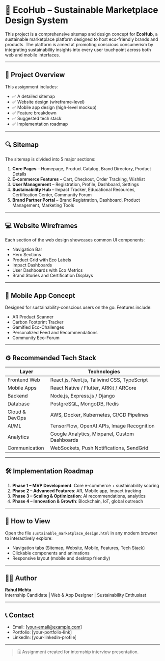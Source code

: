 # 🌱 EcoHub – Sustainable Marketplace Design System

This project is a comprehensive sitemap and design concept for **EcoHub**, a sustainable marketplace platform designed to host eco-friendly brands and products. The platform is aimed at promoting conscious consumerism by integrating sustainability insights into every user touchpoint across both web and mobile interfaces.

---

## 📁 Project Overview

This assignment includes:

- ✅ A detailed sitemap
- ✅ Website design (wireframe-level)
- ✅ Mobile app design (high-level mockup)
- ✅ Feature breakdown
- ✅ Suggested tech stack
- ✅ Implementation roadmap

---

## 🔍 Sitemap

The sitemap is divided into 5 major sections:

1. **Core Pages** – Homepage, Product Catalog, Brand Directory, Product Details
2. **E-commerce Features** – Cart, Checkout, Order Tracking, Wishlist
3. **User Management** – Registration, Profile, Dashboard, Settings
4. **Sustainability Hub** – Impact Tracker, Educational Resources, Certification Center, Community Forum
5. **Brand Partner Portal** – Brand Registration, Dashboard, Product Management, Marketing Tools

---

## 💻 Website Wireframes

Each section of the web design showcases common UI components:

- Navigation Bar
- Hero Sections
- Product Grid with Eco Labels
- Impact Dashboards
- User Dashboards with Eco Metrics
- Brand Stories and Certification Displays

---

## 📱 Mobile App Concept

Designed for sustainability-conscious users on the go. Features include:

- AR Product Scanner
- Carbon Footprint Tracker
- Gamified Eco-Challenges
- Personalized Feed and Recommendations
- Community Eco-Forum

---

## ⚙️ Recommended Tech Stack

| Layer            | Technologies                                      |
|------------------|---------------------------------------------------|
| Frontend Web     | React.js, Next.js, Tailwind CSS, TypeScript       |
| Mobile Apps      | React Native / Flutter, ARKit / ARCore            |
| Backend          | Node.js, Express.js / Django                      |
| Database         | PostgreSQL, MongoDB, Redis                        |
| Cloud & DevOps   | AWS, Docker, Kubernetes, CI/CD Pipelines          |
| AI/ML            | TensorFlow, OpenAI APIs, Image Recognition        |
| Analytics        | Google Analytics, Mixpanel, Custom Dashboards     |
| Communication    | WebSockets, Push Notifications, SendGrid          |

---

## 🛠️ Implementation Roadmap

1. **Phase 1 – MVP Development**: Core e-commerce + sustainability scoring
2. **Phase 2 – Advanced Features**: AR, Mobile app, Impact tracking
3. **Phase 3 – Scaling & Optimization**: AI recommendations, analytics
4. **Phase 4 – Innovation & Growth**: Blockchain, IoT, global outreach

---

## 📂 How to View

Open the file `sustainable_marketplace_design.html` in any modern browser to interactively explore:

- Navigation tabs (Sitemap, Website, Mobile, Features, Tech Stack)
- Clickable components and animations
- Responsive layout (mobile and desktop friendly)

---

## 🧑‍💻 Author

**Rahul Mehta**  
Internship Candidate | Web & App Designer | Sustainability Enthusiast

---

## 📞 Contact

- Email: [your-email@example.com]
- Portfolio: [your-portfolio-link]
- LinkedIn: [your-linkedin-profile]

---

> 🗓️ Assignment created for internship interview presentation.
